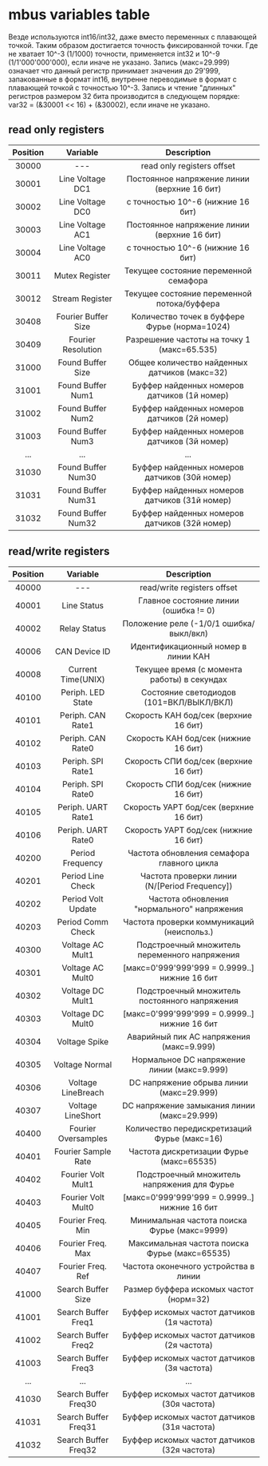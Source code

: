 # mbus variables table
Везде используются int16/int32, даже вместо переменных с плавающей точкой. Таким образом достигается точность фиксированной точки. Где не хватает 10^-3 (1/1000) точности, применяется int32 и 10^-9 (1/1'000'000'000), если иначе не указано. Запись (макс=29.999) означает что данный регистр принимает значения до 29'999, запакованные в формат int16, внутренне переводимые в формат с плавающей точкой с точностью 10^-3. Запись и чтение "длинных" регистров размером 32 бита производится в следующем порядке: var32 = (&30001 << 16) + (&30002), если иначе не указано.

## read only registers
|Position|		Variable		|		Description			|
|:------:|:-----------------:|:--------------------------:|
| 30000  |		---			| read only registers offset					|
| 30001  | Line Voltage DC1	| Постоянное напряжение линии (верхние 16 бит)|
| 30002  | Line Voltage DC0	| с точностью 10^-6 (нижние 16 бит)			|
| 30003  | Line Voltage AC1	| Постоянное напряжение линии (верхние 16 бит)|
| 30004  | Line Voltage AC0	| с точностью 10^-6 (нижние 16 бит)			|
| 30011  | Mutex Register	| Текущее состояние переменной семафора		|
| 30012  | Stream Register	| Текущее состояние переменной потока/буффера|
| 30408  |Fourier Buffer Size	|Количество точек в буффере Фурье (норма=1024)|
| 30409  |Fourier Resolution	|Разрешение частоты на точку 1 (макс=65.535)	|
| 31000  | Found Buffer Size	|Общее количество найденных датчиков (макс=32)|
| 31001  | Found Buffer Num1	|Буффер найденных номеров датчиков (1й номер)	|
| 31002  | Found Buffer Num2	|Буффер найденных номеров датчиков (2й номер)	|
| 31003  | Found Buffer Num3	|Буффер найденных номеров датчиков (3й номер)	|
|  ... 	| 		...			| 				...							|
| 31030  | Found Buffer Num30	|Буффер найденных номеров датчиков (30й номер)|
| 31031  | Found Buffer Num31	|Буффер найденных номеров датчиков (31й номер)|
| 31032  | Found Buffer Num32	|Буффер найденных номеров датчиков (32й номер)|

## read/write registers
|Position|		Variable		|		Description			|
|:------:|:-----------------:|:--------------------------:|
| 40000  |		---			| read/write registers offset					|
| 40001  |	Line Status		| Главное состояние линии (ошибка != 0)		|
| 40002  |	Relay Status		| Положение реле (-1/0/1  ошибка/выкл/вкл)	|
| 40006  | 	CAN Device ID	| Идентификационный номер в линии КАН			|
| 40008  | Current Time(UNIX)	| Текущее время (с момента работы) в секундах	|
| 40100  | Periph. LED State	| Состояние светодиодов (101=ВКЛ/ВЫКЛ/ВКЛ)	|
| 40101  | Periph. CAN Rate1	| Скорость КАН бод/сек (верхние 16 бит)		|
| 40102  | Periph. CAN Rate0	| Скорость КАН бод/сек (нижние 16 бит)		|
| 40103  | Periph. SPI Rate1	| Скорость СПИ бод/сек (верхние 16 бит)		|
| 40104  | Periph. SPI Rate0	| Скорость СПИ бод/сек (нижние 16 бит)		|
| 40105  | Periph. UART Rate1	| Скорость УАРТ бод/сек (верхние 16 бит)		|
| 40106  | Periph. UART Rate0	| Скорость УАРТ бод/сек (нижние 16 бит)		|
| 40200  | Period Frequency	| Частота обновления семафора главного цикла	|
| 40201  | Period Line Check	| Частота проверки линии (N/[Period Frequency])|
| 40202  | Period Volt Update	| Частота обновления "нормального" напряжения	|
| 40203  | Period Comm Check	| Частота проверки коммуникаций (неиспольз.)	|
| 40300  | Voltage AC Mult1	|Подстроечный множитель переменного напряжения|
| 40301  | Voltage AC Mult0	|[макс=0'999'999'999 = 0.9999..] нижние 16 бит|
| 40302  | Voltage DC Mult1	|Подстроечный множитель постоянного напряжения|
| 40303  | Voltage DC Mult0	|[макс=0'999'999'999 = 0.9999..] нижние 16 бит|
| 40304  | Voltage Spike		| Аварийный пик AC напряжения (макс=9.999) 	|
| 40305  | Voltage Normal	| Нормальное DC напряжение линии (макс=9.999)	|
| 40306  | Voltage LineBreach	| DC напряжение обрыва линии (макс=29.999)	|
| 40307  | Voltage LineShort	| DC напряжение замыкания линии (макс=29.999)	|
| 40400  |Fourier Oversamples| Количество передискретизаций Фурье (макс=16)|
| 40401  |Fourier Sample Rate| Частота дискретизации Фурье (макс=65535)	|
| 40402  |Fourier Volt Mult1	| Подстроечный множитель напряжения для Фурье	|
| 40403  |Fourier Volt Mult0	|[макс=0'999'999'999 = 0.9999..] нижние 16 бит|
| 40405  | Fourier Freq. Min	|Минимальная частота поиска Фурье (макс=9999)	|
| 40406  | Fourier Freq. Max	|Максимальная частота поиска Фурье (макс=65535)|
| 40407  | Fourier Freq. Ref	| 	Частота оконечного устройства в линии 	|
| 41000  | Search Buffer Size	| Размер буффера искомых частот (норм=32)		|
| 41001  |Search Buffer Freq1	| Буффер искомых частот датчиков (1я частота) |
| 41002  |Search Buffer Freq2	| Буффер искомых частот датчиков (2я частота) |
| 41003  |Search Buffer Freq3	| Буффер искомых частот датчиков (3я частота) |
|  ...  | 		...			| 				...							|
|41030 |Search Buffer Freq30	| Буффер искомых частот датчиков (30я частота)|
|41031 |Search Buffer Freq31	| Буффер искомых частот датчиков (31я частота)|
|41032 |Search Buffer Freq32	| Буффер искомых частот датчиков (32я частота)|
